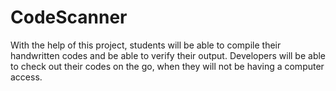 # CodeScanner
With the help of this project, students will be able to compile their handwritten codes and be able to verify their output. Developers will be able to check out their codes on the go, when they will not be having a computer access.
